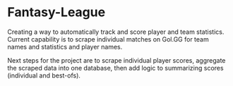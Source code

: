 # Fantasy-League
Creating a way to automatically track and score player and team statistics. Current capability is to scrape individual matches on Gol.GG for team names and statistics and player names.

Next steps for the project are to scrape individual player scores, aggregate the scraped data into one database, then add logic to summarizing scores (individual and best-ofs). 
